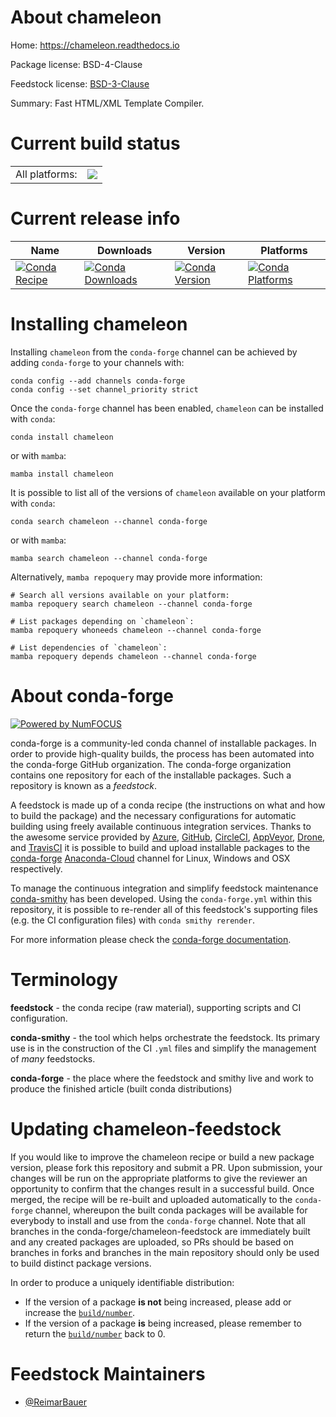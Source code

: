 About chameleon
===============

Home: https://chameleon.readthedocs.io

Package license: BSD-4-Clause

Feedstock license: [BSD-3-Clause](https://github.com/conda-forge/chameleon-feedstock/blob/main/LICENSE.txt)

Summary: Fast HTML/XML Template Compiler.

Current build status
====================


<table><tr><td>All platforms:</td>
    <td>
      <a href="https://dev.azure.com/conda-forge/feedstock-builds/_build/latest?definitionId=15561&branchName=main">
        <img src="https://dev.azure.com/conda-forge/feedstock-builds/_apis/build/status/chameleon-feedstock?branchName=main">
      </a>
    </td>
  </tr>
</table>

Current release info
====================

| Name | Downloads | Version | Platforms |
| --- | --- | --- | --- |
| [![Conda Recipe](https://img.shields.io/badge/recipe-chameleon-green.svg)](https://anaconda.org/conda-forge/chameleon) | [![Conda Downloads](https://img.shields.io/conda/dn/conda-forge/chameleon.svg)](https://anaconda.org/conda-forge/chameleon) | [![Conda Version](https://img.shields.io/conda/vn/conda-forge/chameleon.svg)](https://anaconda.org/conda-forge/chameleon) | [![Conda Platforms](https://img.shields.io/conda/pn/conda-forge/chameleon.svg)](https://anaconda.org/conda-forge/chameleon) |

Installing chameleon
====================

Installing `chameleon` from the `conda-forge` channel can be achieved by adding `conda-forge` to your channels with:

```
conda config --add channels conda-forge
conda config --set channel_priority strict
```

Once the `conda-forge` channel has been enabled, `chameleon` can be installed with `conda`:

```
conda install chameleon
```

or with `mamba`:

```
mamba install chameleon
```

It is possible to list all of the versions of `chameleon` available on your platform with `conda`:

```
conda search chameleon --channel conda-forge
```

or with `mamba`:

```
mamba search chameleon --channel conda-forge
```

Alternatively, `mamba repoquery` may provide more information:

```
# Search all versions available on your platform:
mamba repoquery search chameleon --channel conda-forge

# List packages depending on `chameleon`:
mamba repoquery whoneeds chameleon --channel conda-forge

# List dependencies of `chameleon`:
mamba repoquery depends chameleon --channel conda-forge
```


About conda-forge
=================

[![Powered by
NumFOCUS](https://img.shields.io/badge/powered%20by-NumFOCUS-orange.svg?style=flat&colorA=E1523D&colorB=007D8A)](https://numfocus.org)

conda-forge is a community-led conda channel of installable packages.
In order to provide high-quality builds, the process has been automated into the
conda-forge GitHub organization. The conda-forge organization contains one repository
for each of the installable packages. Such a repository is known as a *feedstock*.

A feedstock is made up of a conda recipe (the instructions on what and how to build
the package) and the necessary configurations for automatic building using freely
available continuous integration services. Thanks to the awesome service provided by
[Azure](https://azure.microsoft.com/en-us/services/devops/), [GitHub](https://github.com/),
[CircleCI](https://circleci.com/), [AppVeyor](https://www.appveyor.com/),
[Drone](https://cloud.drone.io/welcome), and [TravisCI](https://travis-ci.com/)
it is possible to build and upload installable packages to the
[conda-forge](https://anaconda.org/conda-forge) [Anaconda-Cloud](https://anaconda.org/)
channel for Linux, Windows and OSX respectively.

To manage the continuous integration and simplify feedstock maintenance
[conda-smithy](https://github.com/conda-forge/conda-smithy) has been developed.
Using the ``conda-forge.yml`` within this repository, it is possible to re-render all of
this feedstock's supporting files (e.g. the CI configuration files) with ``conda smithy rerender``.

For more information please check the [conda-forge documentation](https://conda-forge.org/docs/).

Terminology
===========

**feedstock** - the conda recipe (raw material), supporting scripts and CI configuration.

**conda-smithy** - the tool which helps orchestrate the feedstock.
                   Its primary use is in the construction of the CI ``.yml`` files
                   and simplify the management of *many* feedstocks.

**conda-forge** - the place where the feedstock and smithy live and work to
                  produce the finished article (built conda distributions)


Updating chameleon-feedstock
============================

If you would like to improve the chameleon recipe or build a new
package version, please fork this repository and submit a PR. Upon submission,
your changes will be run on the appropriate platforms to give the reviewer an
opportunity to confirm that the changes result in a successful build. Once
merged, the recipe will be re-built and uploaded automatically to the
`conda-forge` channel, whereupon the built conda packages will be available for
everybody to install and use from the `conda-forge` channel.
Note that all branches in the conda-forge/chameleon-feedstock are
immediately built and any created packages are uploaded, so PRs should be based
on branches in forks and branches in the main repository should only be used to
build distinct package versions.

In order to produce a uniquely identifiable distribution:
 * If the version of a package **is not** being increased, please add or increase
   the [``build/number``](https://docs.conda.io/projects/conda-build/en/latest/resources/define-metadata.html#build-number-and-string).
 * If the version of a package **is** being increased, please remember to return
   the [``build/number``](https://docs.conda.io/projects/conda-build/en/latest/resources/define-metadata.html#build-number-and-string)
   back to 0.

Feedstock Maintainers
=====================

* [@ReimarBauer](https://github.com/ReimarBauer/)

